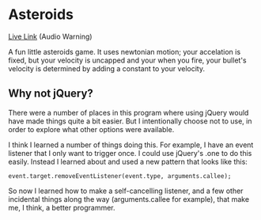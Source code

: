 # Asteroids
[Live Link](http://gconen.github.io/asteroids/) (Audio Warning)

A fun little asteroids game. It uses newtonian motion; 
your accelation is fixed, but your velocity is uncapped 
and your when you fire, your bullet's velocity is determined
by adding a constant to your velocity.
## Why not jQuery?
There were a number of places in this program where using jQuery
would have made things quite a bit easier. But I intentionally
choose not to use, in order to explore what other options were
available.

I think I learned a number of things doing this. For example,
I have an event listener that I only want to trigger once. I
could use jQuery's .one to do this easily. Instead I 
learned about and used a new pattern that looks like this:

```
event.target.removeEventListener(event.type, arguments.callee);
```

So now I learned how to make a self-cancelling listener, and a
few other incidental things along the way (arguments.callee
for example), that make me, I think, a better programmer.

